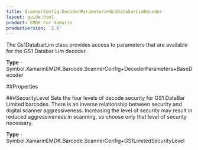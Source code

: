 ```yaml
---
title: ScannerConfig.DecoderParameters+Gs1DatabarLimDecoder
layout: guide.html
product: EMDK For Xamarin 
productversion: '2.6' 
---
```

The Gs1DatabarLim class provides access to parameters that are available for the GS1 Databar Lim decoder.

**Type** - Symbol.XamarinEMDK.Barcode.ScannerConfig+DecoderParameters+BaseDecoder

##Properties

###SecurityLevel
Sets the four levels of decode security for GS1 DataBar Limited barcodes. There is an inverse relationship between security and digital scanner aggressiveness. Increasing the level of security may result in reduced aggressiveness in scanning, so choose only that level of security necessary.

**Type** - Symbol.XamarinEMDK.Barcode.ScannerConfig+GS1LimitedSecurityLevel

